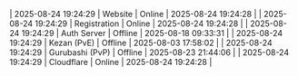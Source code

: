 | 2025-08-24 19:24:29 | Website | Online | 2025-08-24 19:24:28 |
| 2025-08-24 19:24:29 | Registration | Online | 2025-08-24 19:24:28 |
| 2025-08-24 19:24:29 | Auth Server | Offline | 2025-08-18 09:33:31 |
| 2025-08-24 19:24:29 | Kezan (PvE) | Offline | 2025-08-03 17:58:02 |
| 2025-08-24 19:24:29 | Gurubashi (PvP) | Offline | 2025-08-23 21:44:06 |
| 2025-08-24 19:24:29 | Cloudflare | Online | 2025-08-24 19:24:28 |
